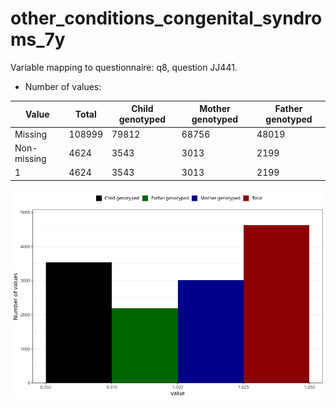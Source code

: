 # other_conditions_congenital_syndroms_7y
Variable mapping to questionnaire: q8, question JJ441.
- Number of values:

| Value | Total | Child genotyped | Mother genotyped | Father genotyped |
| ----- | ----- | --------------- | ---------------- | ---------------- |
| Missing | 108999 | 79812 | 68756 | 48019 |
| Non-missing | 4624 | 3543 | 3013 | 2199 |
| 1 | 4624 | 3543 | 3013 | 2199 |



![](other_conditions_congenital_syndroms_7y_n.png)



